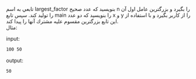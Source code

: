تابعي به اسم largest_factor بنويسيد كه عدد صحيح n را بگيرد و بزرگترين عامل اول آن را توليد كند. سپس تابع main را بنويسيد كه دو عدد x و y را از كاربر بگيرد و با استفاده از اين تابع بزرگترين مقسوم عليه مشترك آنها را پيدا كند.  
مثال:

input:

```sh
100 50
```

output:

```sh
50
```
